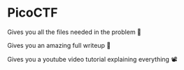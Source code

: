# PicoCTF

Gives you all the files needed in the problem 📁


Gives you an amazing full writeup 📄 


Gives you a youtube video tutorial explaining everything 📽
